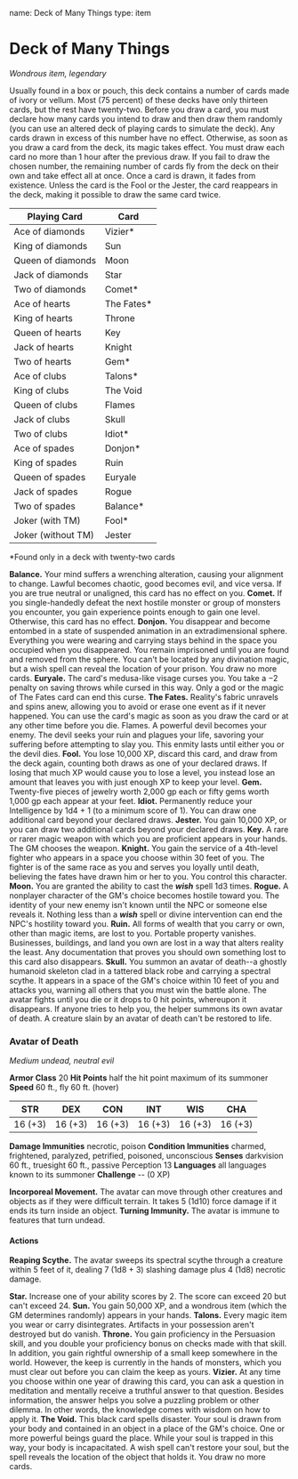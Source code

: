 name: Deck of Many Things
type: item

# Deck of Many Things
_Wondrous item, legendary_

Usually found in a box or pouch, this deck contains a number of cards made of ivory or vellum. Most (75 percent) of these decks have only thirteen cards, but the rest have twenty-two.
Before you draw a card, you must declare how many cards you intend to draw and then draw them randomly (you can use an altered deck of playing cards to simulate the deck). Any cards drawn in excess of this number have no effect. Otherwise, as soon as you draw a card from the deck, its magic takes effect. You must draw each card no more than 1 hour after the previous draw. If you fail to draw the chosen number, the remaining number of cards fly from the deck on their own and take effect all at once.
Once a card is drawn, it fades from existence. Unless the card is the Fool or the Jester, the card reappears in the deck, making it possible to draw the same card twice.


| Playing Card       | Card       |
|--------------------|------------|
| Ace of diamonds    | Vizier*    |
| King of diamonds   | Sun        |
| Queen of diamonds  | Moon       |
| Jack of diamonds   | Star       |
| Two of diamonds    | Comet*     |
| Ace of hearts      | The Fates* |
| King of hearts     | Throne     |
| Queen of hearts    | Key        |
| Jack of hearts     | Knight     |
| Two of hearts      | Gem*       |
| Ace of clubs       | Talons*    |
| King of clubs      | The Void   |
| Queen of clubs     | Flames     |
| Jack of clubs      | Skull      |
| Two of clubs       | Idiot*     |
| Ace of spades      | Donjon*    |
| King of spades     | Ruin       |
| Queen of spades    | Euryale    |
| Jack of spades     | Rogue      |
| Two of spades      | Balance*   |
| Joker (with TM)    | Fool*      |
| Joker (without TM) | Jester     |

*Found only in a deck with twenty-two cards


**Balance.** Your mind suffers a wrenching alteration, causing your alignment to change. Lawful becomes chaotic, good becomes evil, and vice versa. If you are true neutral or unaligned, this card has no effect on you.
**Comet.** If you single-handedly defeat the next hostile monster or group of monsters you encounter, you gain experience points enough to gain one level. Otherwise, this card has no effect.
**Donjon.** You disappear and become entombed in a state of suspended animation in an extradimensional sphere. Everything you were wearing and carrying stays behind in the space you occupied when you disappeared. You remain imprisoned until you are found and removed from the sphere. You can't be located by any divination magic, but a wish spell can reveal the location of your prison. You draw no more cards.
**Euryale.** The card's medusa-like visage curses you. You take a −2 penalty on saving throws while cursed in this way. Only a god or the magic of The Fates card can end this curse.
**The Fates.** Reality's fabric unravels and spins anew, allowing you to avoid or erase one event as if it never happened. You can use the card's magic as soon as you draw the card or at any other time before you die. Flames. A powerful devil becomes your enemy. The devil seeks your ruin and plagues your life, savoring your suffering before attempting to slay you. This enmity lasts until either you or the devil dies.
**Fool.** You lose 10,000 XP, discard this card, and draw from the deck again, counting both draws as one of your declared draws. If losing that much XP would cause you to lose a level, you instead lose an amount that leaves you with just enough XP to keep your level.
**Gem.** Twenty-five pieces of jewelry worth 2,000 gp each or fifty gems worth 1,000 gp each appear at your feet.
**Idiot.** Permanently reduce your Intelligence by 1d4 + 1 (to a minimum score of 1). You can draw one additional card beyond your declared draws.
**Jester.** You gain 10,000 XP, or you can draw two additional cards beyond your declared draws.
**Key.** A rare or rarer magic weapon with which you are proficient appears in your hands. The GM chooses the weapon.
**Knight.** You gain the service of a 4th-level fighter who appears in a space you choose within 30 feet of you. The fighter is of the same race as you and serves you loyally until death, believing the fates have drawn him or her to you. You control this character.
**Moon.** You are granted the ability to cast the **_wish_** spell 1d3 times.
**Rogue.** A nonplayer character of the GM's choice becomes hostile toward you. The identity of your new enemy isn't known until the NPC or someone else reveals it. Nothing less than a **_wish_** spell or divine intervention can end the NPC's hostility toward you.
**Ruin.** All forms of wealth that you carry or own, other than magic items, are lost to you. Portable property vanishes. Businesses, buildings, and land you own are lost in a way that alters reality the least. Any documentation that proves you should own something lost to this card also disappears.
**Skull.** You summon an avatar of death--a ghostly humanoid skeleton clad in a tattered black robe and carrying a spectral scythe. It appears in a space of the GM's choice within 10 feet of you and attacks you, warning all others that you must win the battle alone. The avatar fights until you die or it drops to 0 hit points, whereupon it disappears. If anyone tries to help you, the helper summons its own avatar of death. A creature slain by an avatar of death can't be restored to life.

### Avatar of Death
_Medium undead, neutral evil_

**Armor Class** 20
**Hit Points** half the hit point maximum of its summoner
**Speed** 60 ft., fly 60 ft. (hover)

| STR     | DEX     | CON     | INT     | WIS     | CHA     |
|:-------:|:-------:|:-------:|:-------:|:-------:|:-------:|
| 16 (+3) | 16 (+3) | 16 (+3) | 16 (+3) | 16 (+3) | 16 (+3) |


**Damage Immunities** necrotic, poison
**Condition Immunities** charmed, frightened, paralyzed, petrified, poisoned, unconscious
**Senses** darkvision 60 ft., truesight 60 ft., passive Perception 13
**Languages** all languages known to its summoner
**Challenge** -- (0 XP)

**Incorporeal Movement.** The avatar can move through other creatures and objects as if they were difficult terrain. It takes 5 (1d10) force damage if it ends its turn inside an object.
**Turning Immunity.** The avatar is immune to features that turn undead.

#### Actions
**Reaping Scythe.** The avatar sweeps its spectral scythe through a creature within 5 feet of it, dealing 7 (1d8 + 3) slashing damage plus 4 (1d8) necrotic damage.


**Star.** Increase one of your ability scores by 2. The score can exceed 20 but can't exceed 24.
**Sun.** You gain 50,000 XP, and a wondrous item (which the GM determines randomly) appears in your hands.
**Talons.** Every magic item you wear or carry disintegrates. Artifacts in your possession aren't destroyed but do vanish.
**Throne.** You gain proficiency in the Persuasion skill, and you double your proficiency bonus on checks made with that skill. In addition, you gain rightful ownership of a small keep somewhere in the world. However, the keep is currently in the hands of monsters, which you must clear out before you can claim the keep as yours.
**Vizier.** At any time you choose within one year of drawing this card, you can ask a question in meditation and mentally receive a truthful answer to that question. Besides information, the answer helps you solve a puzzling problem or other dilemma. In other words, the knowledge comes with wisdom on how to apply it.
**The Void.** This black card spells disaster. Your soul is drawn from your body and contained in an object in a place of the GM's choice. One or more powerful beings guard the place. While your soul is trapped in this way, your body is incapacitated. A wish spell can't restore your soul, but the spell reveals the location of the object that holds it. You draw no more cards.

